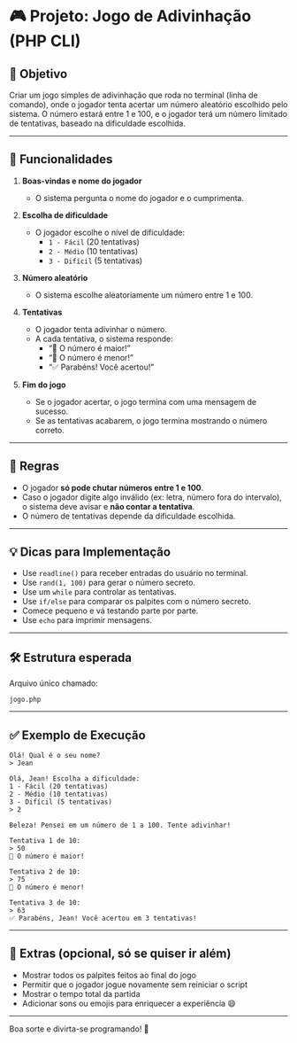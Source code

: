 
# 🎮 Projeto: Jogo de Adivinhação (PHP CLI)

## 🧠 Objetivo
Criar um jogo simples de adivinhação que roda no terminal (linha de comando), onde o jogador tenta acertar um número aleatório escolhido pelo sistema. O número estará entre 1 e 100, e o jogador terá um número limitado de tentativas, baseado na dificuldade escolhida.

---

## 🎯 Funcionalidades

1. **Boas-vindas e nome do jogador**
   - O sistema pergunta o nome do jogador e o cumprimenta.

2. **Escolha de dificuldade**
   - O jogador escolhe o nível de dificuldade:
     - `1 - Fácil` (20 tentativas)
     - `2 - Médio` (10 tentativas)
     - `3 - Difícil` (5 tentativas)

3. **Número aleatório**
   - O sistema escolhe aleatoriamente um número entre 1 e 100.

4. **Tentativas**
   - O jogador tenta adivinhar o número.
   - A cada tentativa, o sistema responde:
     - “🔺 O número é maior!”
     - “🔻 O número é menor!”
     - “✅ Parabéns! Você acertou!”

5. **Fim do jogo**
   - Se o jogador acertar, o jogo termina com uma mensagem de sucesso.
   - Se as tentativas acabarem, o jogo termina mostrando o número correto.

---

## 📌 Regras

- O jogador **só pode chutar números entre 1 e 100**.
- Caso o jogador digite algo inválido (ex: letra, número fora do intervalo), o sistema deve avisar e **não contar a tentativa**.
- O número de tentativas depende da dificuldade escolhida.

---

## 💡 Dicas para Implementação

- Use `readline()` para receber entradas do usuário no terminal.
- Use `rand(1, 100)` para gerar o número secreto.
- Use um `while` para controlar as tentativas.
- Use `if/else` para comparar os palpites com o número secreto.
- Comece pequeno e vá testando parte por parte.
- Use `echo` para imprimir mensagens.

---

## 🛠 Estrutura esperada

Arquivo único chamado:

```
jogo.php
```

---

## ✅ Exemplo de Execução

```
Olá! Qual é o seu nome?
> Jean

Olá, Jean! Escolha a dificuldade:
1 - Fácil (20 tentativas)
2 - Médio (10 tentativas)
3 - Difícil (5 tentativas)
> 2

Beleza! Pensei em um número de 1 a 100. Tente adivinhar!

Tentativa 1 de 10: 
> 50
🔺 O número é maior!

Tentativa 2 de 10: 
> 75
🔻 O número é menor!

Tentativa 3 de 10: 
> 63
✅ Parabéns, Jean! Você acertou em 3 tentativas!
```

---

## 🚀 Extras (opcional, só se quiser ir além)

- Mostrar todos os palpites feitos ao final do jogo
- Permitir que o jogador jogue novamente sem reiniciar o script
- Mostrar o tempo total da partida
- Adicionar sons ou emojis para enriquecer a experiência 😄

---

Boa sorte e divirta-se programando! 🎉
